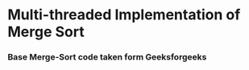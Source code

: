 # **Multi-threaded Implementation of Merge Sort**

### Base Merge-Sort code taken form Geeksforgeeks